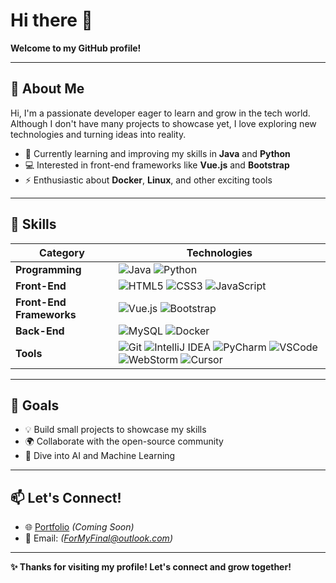 # Hi there 👋  
**Welcome to my GitHub profile!**  

---

## 🌟 About Me  
Hi, I'm a passionate developer eager to learn and grow in the tech world.  
Although I don't have many projects to showcase yet, I love exploring new technologies and turning ideas into reality.  

- 🌱 Currently learning and improving my skills in **Java** and **Python**  
- 💻 Interested in front-end frameworks like **Vue.js** and **Bootstrap**  
- ⚡ Enthusiastic about **Docker**, **Linux**, and other exciting tools  

---

## 🔧 Skills  
| **Category**         | **Technologies**                                                                                                                      |
|-----------------------|--------------------------------------------------------------------------------------------------------------------------------------|
| **Programming**       | ![Java](https://img.shields.io/badge/-Java-007396?style=flat-square&logo=java&logoColor=white) ![Python](https://img.shields.io/badge/-Python-3776AB?style=flat-square&logo=python&logoColor=white) |
| **Front-End**         | ![HTML5](https://img.shields.io/badge/-HTML5-E34F26?style=flat-square&logo=html5&logoColor=white) ![CSS3](https://img.shields.io/badge/-CSS3-1572B6?style=flat-square&logo=css3&logoColor=white) ![JavaScript](https://img.shields.io/badge/-JavaScript-F7DF1E?style=flat-square&logo=javascript&logoColor=black) |
| **Front-End Frameworks** | ![Vue.js](https://img.shields.io/badge/-Vue.js-4FC08D?style=flat-square&logo=vue.js&logoColor=white) ![Bootstrap](https://img.shields.io/badge/-Bootstrap-7952B3?style=flat-square&logo=bootstrap&logoColor=white) |
| **Back-End**          | ![MySQL](https://img.shields.io/badge/-MySQL-4479A1?style=flat-square&logo=mysql&logoColor=white) ![Docker](https://img.shields.io/badge/-Docker-2496ED?style=flat-square&logo=docker&logoColor=white) |
| **Tools**             | ![Git](https://img.shields.io/badge/-Git-F05032?style=flat-square&logo=git&logoColor=white) ![IntelliJ IDEA](https://img.shields.io/badge/-IntelliJ%20IDEA-000000?style=flat-square&logo=intellij-idea&logoColor=white) ![PyCharm](https://img.shields.io/badge/-PyCharm-000000?style=flat-square&logo=pycharm&logoColor=white) ![VSCode](https://img.shields.io/badge/-VSCode-007ACC?style=flat-square&logo=visual-studio-code&logoColor=white) ![WebStorm](https://img.shields.io/badge/-WebStorm-000000?style=flat-square&logo=webstorm&logoColor=white) ![Cursor](https://img.shields.io/badge/-Cursor-5EBCF4?style=flat-square&logo=data:image/svg+xml;base64,<add_logo_here>) |

---

## 🎯 Goals  
- 💡 Build small projects to showcase my skills  
- 🌍 Collaborate with the open-source community  
- 🚀 Dive into AI and Machine Learning  

---

## 📫 Let's Connect!  
- 🌐 [Portfolio](#) *(Coming Soon)*  
- 📮 Email: *(ForMyFinal@outlook.com)*  

---

**✨ Thanks for visiting my profile! Let's connect and grow together!**  
